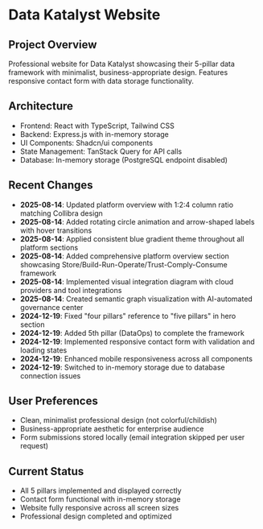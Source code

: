 # Data Katalyst Website

## Project Overview
Professional website for Data Katalyst showcasing their 5-pillar data framework with minimalist, business-appropriate design. Features responsive contact form with data storage functionality.

## Architecture
- Frontend: React with TypeScript, Tailwind CSS
- Backend: Express.js with in-memory storage
- UI Components: Shadcn/ui components
- State Management: TanStack Query for API calls
- Database: In-memory storage (PostgreSQL endpoint disabled)

## Recent Changes
- **2025-08-14**: Updated platform overview with 1:2:4 column ratio matching Collibra design
- **2025-08-14**: Added rotating circle animation and arrow-shaped labels with hover transitions
- **2025-08-14**: Applied consistent blue gradient theme throughout all platform sections
- **2025-08-14**: Added comprehensive platform overview section showcasing Store/Build-Run-Operate/Trust-Comply-Consume framework
- **2025-08-14**: Implemented visual integration diagram with cloud providers and tool integrations
- **2025-08-14**: Created semantic graph visualization with AI-automated governance center
- **2024-12-19**: Fixed "four pillars" reference to "five pillars" in hero section
- **2024-12-19**: Added 5th pillar (DataOps) to complete the framework
- **2024-12-19**: Implemented responsive contact form with validation and loading states
- **2024-12-19**: Enhanced mobile responsiveness across all components
- **2024-12-19**: Switched to in-memory storage due to database connection issues

## User Preferences
- Clean, minimalist professional design (not colorful/childish)
- Business-appropriate aesthetic for enterprise audience
- Form submissions stored locally (email integration skipped per user request)

## Current Status
- All 5 pillars implemented and displayed correctly
- Contact form functional with in-memory storage
- Website fully responsive across all screen sizes
- Professional design completed and optimized